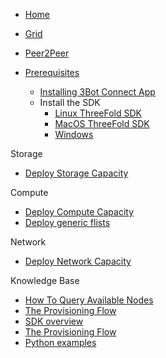* [Home](/)
* [Grid](/grid)
* [Peer2Peer](/grid/peer2peer_storage_compute)

* [Prerequisites](/grid/peer2peer_storage_compute/prerequisitesgrid/prerequisites.md)
    * [Installing 3Bot Connect App](/grid/peer2peer_storage_compute/prerequisites/3bot-connect-app.md)
    * Install the SDK
      * [Linux ThreeFold SDK](/grid/peer2peer_storage_compute/prerequisites/threefold-sdk-linux.md)
      * [MacOS ThreeFold SDK](/grid/peer2peer_storage_compute/prerequisites/threefold-sdk-macos.md)
      * [Windows]()

Storage
* [Deploy Storage Capacity](/grid/peer2peer_storage_compute/use_cases/storage.md)

Compute

* [Deploy Compute Capacity](/grid/peer2peer_storage_compute/use_cases/compute.md)
* [Deploy generic flists](/grid/peer2peer_storage_compute/use_cases/generic-flist.md)

Network
* [Deploy Network Capacity](/grid/peer2peer_storage_compute/use_cases/compute.md)

Knowledge Base
* [How To Query Available Nodes](/grid/peer2peer_storage_compute/general/query-nodes.md)
* [The Provisioning Flow](/grid/peer2peer_storage_compute/general/provisioningflow.md)
* [SDK overview](/grid/peer2peer_storage_compute/general/jumpscale_SDK/README.md)
* [The Provisioning Flow](/grid/peer2peer_storage_compute/general/provisioningflow.md)
* [Python examples](/grid/peer2peer_storage_compute/use_cases/examples/README.md)

